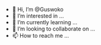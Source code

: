 - 👋 Hi, I’m @Guswoko
- 👀 I’m interested in ...
- 🌱 I’m currently learning ...
- 💞️ I’m looking to collaborate on ...
- 📫 How to reach me ...

<!---
Guswoko/Guswoko is a ✨ special ✨ repository because its `README.md` (this file) appears on your GitHub profile.
You can click the Preview link to take a look at your changes.
--->
